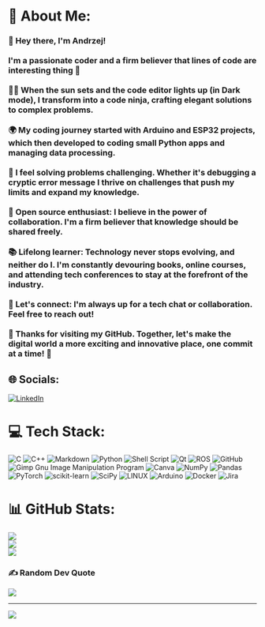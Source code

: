 # 💫 About Me:
### 👋 Hey there, I'm Andrzej!<br><br>I'm a passionate coder and a firm believer that lines of code are interesting thing 🚀<br><br>👨‍💻  When the sun sets and the code editor lights up (in Dark mode), I transform into a code ninja, crafting elegant solutions to complex problems.<br><br>🌍 My coding journey started with Arduino and ESP32 projects, which then developed to coding small Python apps and managing data processing.<br><br>🧩 I feel solving problems challenging. Whether it's debugging a cryptic error message I thrive on challenges that push my limits and expand my knowledge.<br><br>🚀 Open source enthusiast: I believe in the power of collaboration. I'm a firm believer that knowledge should be shared freely.<br><br>📚 Lifelong learner: Technology never stops evolving, and neither do I. I'm constantly devouring books, online courses, and attending tech conferences to stay at the forefront of the industry.<br><br>🤝 Let's connect: I'm always up for a tech chat or collaboration. Feel free to reach out!<br><br>🌟 Thanks for visiting my GitHub. Together, let's make the digital world a more exciting and innovative place, one commit at a time! 🌟<br>


## 🌐 Socials:
[![LinkedIn](https://img.shields.io/badge/LinkedIn-%230077B5.svg?logo=linkedin&logoColor=white)](https://linkedin.com/in/andrzej-ziemnicki-9321b2250) 

# 💻 Tech Stack:
![C](https://img.shields.io/badge/c-%2300599C.svg?style=for-the-badge&logo=c&logoColor=white) ![C++](https://img.shields.io/badge/c++-%2300599C.svg?style=for-the-badge&logo=c%2B%2B&logoColor=white) ![Markdown](https://img.shields.io/badge/markdown-%23000000.svg?style=for-the-badge&logo=markdown&logoColor=white) ![Python](https://img.shields.io/badge/python-3670A0?style=for-the-badge&logo=python&logoColor=ffdd54) ![Shell Script](https://img.shields.io/badge/shell_script-%23121011.svg?style=for-the-badge&logo=gnu-bash&logoColor=white) ![Qt](https://img.shields.io/badge/Qt-%23217346.svg?style=for-the-badge&logo=Qt&logoColor=white) ![ROS](https://img.shields.io/badge/ros-%230A0FF9.svg?style=for-the-badge&logo=ros&logoColor=white) ![GitHub](https://img.shields.io/badge/GitHub-%23121011.svg?style=for-the-badge&logo=github&logoColor=white) ![Gimp Gnu Image Manipulation Program](https://img.shields.io/badge/Gimp-657D8B?style=for-the-badge&logo=gimp&logoColor=FFFFFF) ![Canva](https://img.shields.io/badge/Canva-%2300C4CC.svg?style=for-the-badge&logo=Canva&logoColor=white) ![NumPy](https://img.shields.io/badge/numpy-%23013243.svg?style=for-the-badge&logo=numpy&logoColor=white) ![Pandas](https://img.shields.io/badge/pandas-%23150458.svg?style=for-the-badge&logo=pandas&logoColor=white) ![PyTorch](https://img.shields.io/badge/PyTorch-%23EE4C2C.svg?style=for-the-badge&logo=PyTorch&logoColor=white) ![scikit-learn](https://img.shields.io/badge/scikit--learn-%23F7931E.svg?style=for-the-badge&logo=scikit-learn&logoColor=white) ![SciPy](https://img.shields.io/badge/SciPy-%230C55A5.svg?style=for-the-badge&logo=scipy&logoColor=%white) ![LINUX](https://img.shields.io/badge/Linux-FCC624?style=for-the-badge&logo=linux&logoColor=black) ![Arduino](https://img.shields.io/badge/-Arduino-00979D?style=for-the-badge&logo=Arduino&logoColor=white) ![Docker](https://img.shields.io/badge/docker-%230db7ed.svg?style=for-the-badge&logo=docker&logoColor=white) ![Jira](https://img.shields.io/badge/jira-%230A0FFF.svg?style=for-the-badge&logo=jira&logoColor=white)
# 📊 GitHub Stats:
![](https://github-readme-stats.vercel.app/api?username=aziemnicki&theme=dark&hide_border=false&include_all_commits=false&count_private=false)<br/>
![](https://github-readme-streak-stats.herokuapp.com/?user=aziemnicki&theme=dark&hide_border=false)<br/>
![](https://github-readme-stats.vercel.app/api/top-langs/?username=aziemnicki&theme=dark&hide_border=false&include_all_commits=false&count_private=false&layout=compact)

### ✍️ Random Dev Quote
![](https://quotes-github-readme.vercel.app/api?type=horizontal&theme=gruvbox)

---
[![](https://visitcount.itsvg.in/api?id=aziemnicki&icon=2&color=0)](https://visitcount.itsvg.in)

<!-- Proudly created with GPRM ( https://gprm.itsvg.in ) -->
